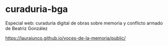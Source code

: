 # curaduria-bga
Especial web: curaduría digital de obras sobre memoria y conflicto armado de Beatriz González 

https://laurajunco.github.io/voces-de-la-memoria/public/

